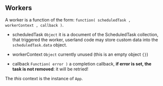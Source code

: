 

## Workers

A worker is a function of the form: `function( scheduledTask , workerContext , callback )`.

* scheduledTask `Object` it is a document of the ScheduledTask collection, that triggered the worker, userland code may
	store custom data into the `scheduledTask.data` object.
	
* workerContext `Object` currently unused (this is an empty object `{}`)

* callback `Function( error )` a completion callback, **if error is set, the task is not removed**: it will be retried!

The *this* context is the instance of `App`.

